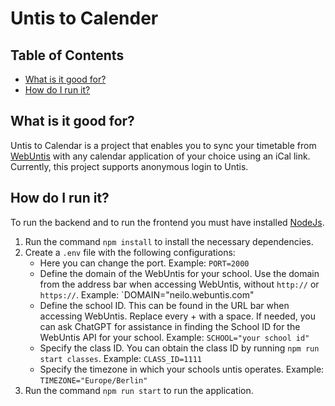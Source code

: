 # Untis to Calender

## Table of Contents
* [What is it good for?](#purpose)
* [How do I run it?](#run)

<a name="porpuse"></a>
## What is it good for?
Untis to Calendar is a project that enables you to sync your timetable from [WebUntis](https://webuntis.com/)  with any calendar application of your choice using an iCal link.
Currently, this project supports anonymous login to Untis.
<a name="run"></a>
## How do I run it?
To run the backend and to run the frontend you must have installed [NodeJs](https://nodejs.org).
1. Run the command `npm install` to install the necessary dependencies.
2. Create a `.env` file with the following configurations:
    * Here you can change the port. Example: `PORT=2000`
    * Define the domain of the WebUntis for your school.  Use the domain from the address bar when accessing WebUntis, without `http://` or `https://`. Example: `DOMAIN="neilo.webuntis.com"
    * Define the school ID. This can be found in the URL bar when accessing WebUntis. Replace every + with a space. If needed, you can ask ChatGPT for assistance in finding the School ID for the WebUntis API for your school. Example: `SCHOOL="your school id"`
    * Specify the class ID. You can obtain the class ID by running `npm run start classes`. Example: `CLASS_ID=1111`
    * Specify the timezone in which your schools untis operates. Example: `TIMEZONE="Europe/Berlin"`
3. Run the command `npm run start` to run the application.
